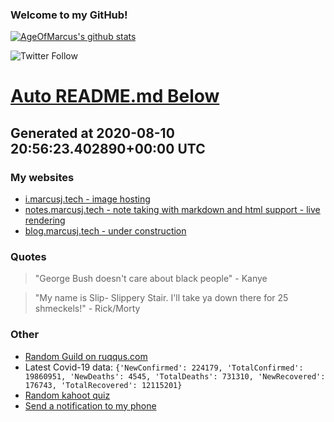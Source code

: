 
### Welcome to my GitHub!

[![AgeOfMarcus's github stats](https://github-readme-stats.vercel.app/api?username=AgeOfMarcus)](https://github.com/anuraghazra/github-readme-stats)

![Twitter Follow](https://img.shields.io/twitter/follow/pwned_by_marcus?style=for-the-badge)

# [Auto README.md Below](https://repl.it/@MarcusWeinberger/auto-git-readme)

## Generated at 2020-08-10 20:56:23.402890+00:00 UTC

### My websites

* [i.marcusj.tech - image hosting](https://i.marcusj.tech)
* [notes.marcusj.tech - note taking with markdown and html support - live rendering](https://notes.marcusj.tech)
* [blog.marcusj.tech - under construction](https://blog.marcusj.tech)

### Quotes

> "George Bush doesn't care about black people" - Kanye

> "My name is Slip- Slippery Stair. I'll take ya down there for 25 shmeckels!" - Rick/Morty

### Other

* [Random Guild on ruqqus.com](https://ruqqus.com/+FatPeopleHate)
* Latest Covid-19 data: `{'NewConfirmed': 224179, 'TotalConfirmed': 19860951, 'NewDeaths': 4545, 'TotalDeaths': 731310, 'NewRecovered': 176743, 'TotalRecovered': 12115201}`
* [Random kahoot quiz](https://create.kahoot.it/details/java-functional-programming/62f9e300-47e1-4ca4-8c4d-f949ecec3e70)
* [Send a notification to my phone](https://maker.ifttt.com/trigger/notification/with/key/ctSGJtddpYuzo1mT-6gmRa?value1=GitHub)
